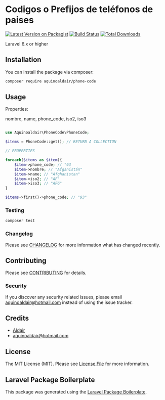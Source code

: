 # Codigos o Prefijos de teléfonos de paises

[![Latest Version on Packagist](https://img.shields.io/packagist/v/aquinoaldair/phone-code.svg?style=flat-square)](https://packagist.org/packages/aquinoaldair/phone-code)
[![Build Status](https://travis-ci.org/aquinoaldair/phone-code.svg?branch=master)](https://travis-ci.org/aquinoaldair/phone-code)
[![Total Downloads](https://img.shields.io/packagist/dt/aquinoaldair/phone-code.svg?style=flat-square)](https://packagist.org/packages/aquinoaldair/phone-code)

Laravel 6.x or higher

## Installation

You can install the package via composer:

```bash
composer require aquinoaldair/phone-code
```

## Usage

Properties:

nombre, name, phone_code, iso2, iso3

``` php

use Aquinoaldair\PhoneCode\PhoneCode;

$items = PhoneCode::get(); // RETURN A COLLECTION

// PROPERTIES

foreach($items as $item){
    $item->phone_code; // "93
    $item->nombre; // "Afganistán"
    $item->name; // "Afghanistan"
    $item->iso2; // "AF"
    $item->iso3; // "AFG" 
}

$items->first()->phone_code; // "93"


```

### Testing

``` bash
composer test
```

### Changelog

Please see [CHANGELOG](CHANGELOG.md) for more information what has changed recently.

## Contributing

Please see [CONTRIBUTING](CONTRIBUTING.md) for details.

### Security

If you discover any security related issues, please email aquinoaldair@hotmail.com instead of using the issue tracker.

## Credits

- [Aldair](https://github.com/aquinoaldair)
- aquinoaldair@hotmail.com

## License

The MIT License (MIT). Please see [License File](LICENSE.md) for more information.

## Laravel Package Boilerplate

This package was generated using the [Laravel Package Boilerplate](https://laravelpackageboilerplate.com).
